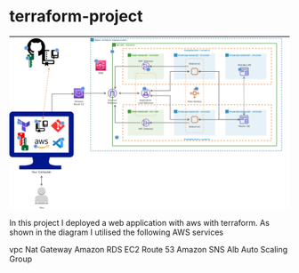 # terraform-project

![alt text](image-1.png)

In this project I deployed a web application with aws with terraform. As shown in the diagram I utilised the following AWS services

vpc
Nat Gateway
Amazon RDS
EC2
Route 53
Amazon SNS
Alb
Auto Scaling Group



